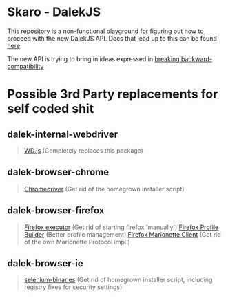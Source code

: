# Skaro - DalekJS

This repository is a non-functional playground for figuring out how to proceed with the new DalekJS API. Docs that lead up to this can be found [here](https://github.com/rodneyrehm/dalek-api/).

The new API is trying to bring in ideas expressed in [breaking backward-compatibility](https://github.com/rodneyrehm/dalek-api/blob/master/breaking-bc-api.md)




# Possible 3rd Party replacements for self coded shit

## dalek-internal-webdriver
> [WD.js](https://github.com/admc/wd) (Completely replaces this package)

## dalek-browser-chrome
> [Chromedriver](https://www.npmjs.org/package/chromedriver) (Get rid of the homegrown installer script)

## dalek-browser-firefox
> [Firefox executor](https://github.com/mozilla-b2g/marionette-firefox-host) (Get rid of starting firefox 'manually')
> [Firefox Profile Builder](https://www.npmjs.org/package/marionette-profile-builder) (Better profile management)
> [Firefox Marionette Client](https://www.npmjs.org/package/marionette-client) (Get rid of the own Marionette Protocol impl.)

## dalek-browser-ie
> [selenium-binaries](https://www.npmjs.org/package/selenium-binaries) (Get rid of homegrown installer script, including registry fixes for security settings)